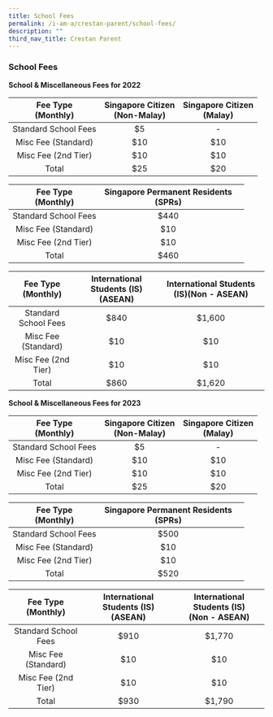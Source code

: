 ```yaml
---
title: School Fees
permalink: /i-am-a/crestan-parent/school-fees/
description: ""
third_nav_title: Crestan Parent
---
```

### School Fees

**School &amp; Miscellaneous Fees for 2022**

| Fee Type<br>(Monthly) | Singapore Citizen<br>(Non-Malay) | Singapore Citizen<br>(Malay) |
|:---:|:---:|:---:|
| Standard School Fees | $5 | - |
| Misc Fee (Standard) | $10 | $10 |
| Misc Fee (2nd Tier) | $10 | $10 |
|  Total | $25 | $20 |

| Fee Type<br>(Monthly) | Singapore Permanent Residents<br>(SPRs) |  |
|:---:|:---:|:---:|
| Standard School Fees | $440 |  |
| Misc Fee (Standard) | $10 |  |
| Misc Fee (2nd Tier) | $10 |  |
|  Total | $460 |  |

| Fee Type<br>(Monthly) | International Students (IS)<br>(ASEAN) | International Students (IS)(Non - ASEAN) |
|:---:|:---:|:---:|
| Standard School Fees | $840 | $1,600 |
| Misc Fee (Standard) | $10 | $10 |
| Misc Fee (2nd Tier) | $10 | $10 |
|  Total | $860 | $1,620 |


**School &amp; Miscellaneous Fees for 2023**

| Fee Type<br>(Monthly) | Singapore Citizen<br>(Non-Malay) | Singapore Citizen<br>(Malay) |
|:---:|:---:|:---:|
| Standard School Fees | $5 | - |
| Misc Fee (Standard) | $10 | $10 |
| Misc Fee (2nd Tier) | $10 | $10 |
|  Total | $25 | $20 |

| Fee Type<br>(Monthly) | Singapore Permanent Residents<br>(SPRs) |  |
|:---:|:---:|:---:|
| Standard School Fees | $500 |  |
| Misc Fee (Standard) | $10 |  |
| Misc Fee (2nd Tier) | $10 |  |
|  Total | $520 |  |

| Fee Type<br>(Monthly) | International Students (IS)<br>(ASEAN) | International Students (IS)<br>(Non - ASEAN) |
|:---:|:---:|:---:|
| Standard School Fees | $910 | $1,770 |
| Misc Fee (Standard) | $10 | $10 |
| Misc Fee (2nd Tier) | $10 | $10 |
|  Total | $930 | $1,790 |